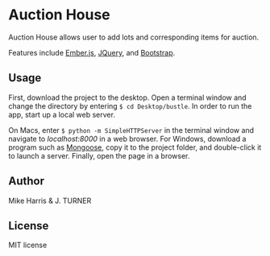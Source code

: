 Auction House
=================

Auction House allows user to add lots and corresponding items for auction.

Features include [Ember.js](http://emberjs.com), [JQuery](http://jquery.com/),
and [Bootstrap](http://getbootstrap.com/).


Usage
-----

First, download the project to the desktop. Open a terminal window
and change the directory by entering `$ cd Desktop/bustle`.
In order to run the app, start up a local web server.

On Macs, enter `$ python -m SimpleHTTPServer` in the terminal
window and navigate to *localhost:8000* in a web browser. For Windows,
download a program such as [Mongoose](http://cesanta.com/mongoose.shtml), copy it to the project
folder, and double-click it to launch a server. Finally, open the page
in a browser.


Author
-----

Mike Harris & J. TURNER


License
-------

MIT license
